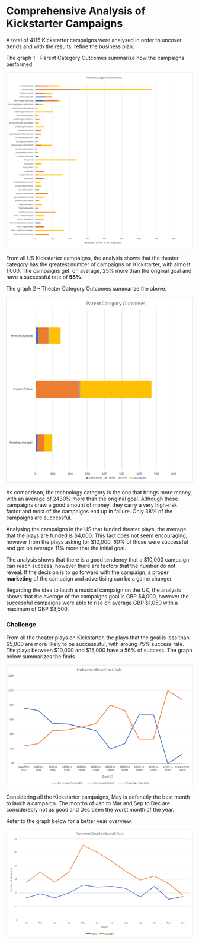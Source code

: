 # Comprehensive Analysis of Kickstarter Campaigns
A total of 4115 Kickstarter campaigns were analysed in order to uncover trends and with the results, refine the business plan. 

The graph 1 - Parent Category Outcomes summarize how the campaigns performed.

![Parent Category Outcomes](./Report_Graph1.png)

From all US Kickstarter campaigns, the analysis shows that the theater category has the greatest number of campaigns on Kickstarter, with almost 1,000. The campaigns get, on average, 25% more than the original goal and have a successful rate of **58%**.

The graph 2 – Theater Category Outcomes summarize the above.

![Theater Category Outcomes](./Report_Graph2.png)

As comparison, the technology category is the one that brings more money, with an average of 2430% more than the original goal. Although these campaigns draw a good amount of money, they carry a very high-risk factor and most of the campaigns end up in failure. Only 38% of the campaigns are successful.
                                                         
Analysing the campaigns in the US that funded theater plays, the average that the plays are funded is $4,000. This fact does not seem encouraging, however from the plays asking for $10,000, *60%* of those were successful and got on average 11% more that the initial goal.

The analysis shows that there is a good tendency that a $10,000 campaign can reach success, however there are factors that the number do not reveal. If the decision is to go forward with the campaign, a proper **marketing** of the campaign and advertising can be a game changer.

Regarding the idea to lauch a musical campaign on the UK, the analysis shows that the average of the campaigns goal is GBP $4,000, however the successful campaigns were able to rise on average GBP $1,050 with a maximum of GBP $3,500.


### Challenge
From all the theater plays on Kickstarter, the plays that the goal is less than $5,000 are more likely to be successuful, with aroung 75% success rate. The plays between $10,000 and $15,000 have a 56% of success.
The graph below summarizes the finds

![Outcomes based on Goals](./Report_Graph3.png)


Considering all the Kickstarter campaigns, May is defenetly the best month to lauch a campaign. The months of Jan to Mar and Sep to Dec are considerebly not as good and Dec been the worst month of the year.

Refer to the graph below for a better year overview.

![Year_overview](./Report_Graph4.png)

